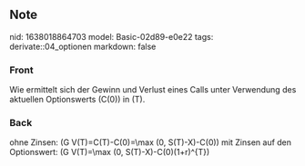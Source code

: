 ## Note
nid: 1638018864703
model: Basic-02d89-e0e22
tags: derivate::04_optionen
markdown: false

### Front
Wie ermittelt sich der Gewinn und Verlust eines Calls unter Verwendung des aktuellen Optionswerts \(C(0)\) in \(T\).

### Back
ohne Zinsen: \(G V(T)=C(T)-C(0)=\max (0, S(T)-X)-C(0)\)
mit Zinsen auf den Optionswert: \(G V(T)=\max (0, S(T)-X)-C(0)(1+r)^{T}\)
